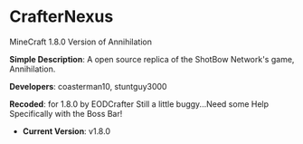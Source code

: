 CrafterNexus
============

MineCraft 1.8.0 Version of Annihilation

 **Simple Description**: A open source replica of the ShotBow Network's game, Annihilation. 

 **Developers**: coasterman10, stuntguy3000
 
 **Recoded**: for 1.8.0 by EODCrafter Still a little buggy...Need some Help Specifically with the Boss Bar!

* **Current Version**: v1.8.0
